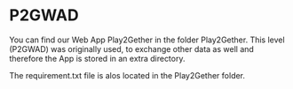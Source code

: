 # P2GWAD
You can find our Web App Play2Gether in the folder Play2Gether. This level (P2GWAD) was originally used, to exchange other data as well 
and therefore the App is stored in an extra directory.

The requirement.txt file is alos located in the Play2Gether folder.
